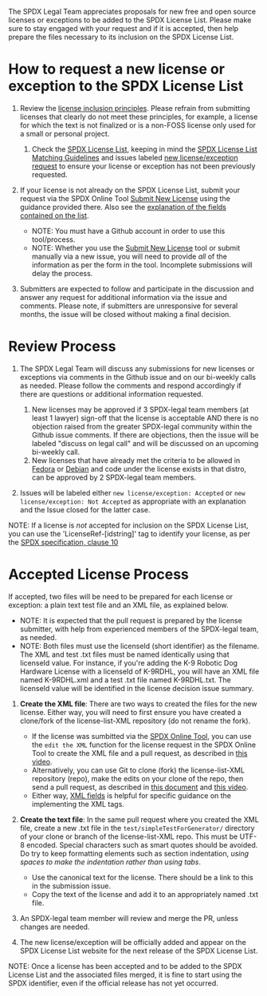 
The SPDX Legal Team appreciates proposals for new free and open source licenses or exceptions to be added to the SPDX License List.  Please make sure to stay engaged with your request and if it is accepted, then help prepare the files necessary to its inclusion on the SPDX License List.

# How to request a new license or exception to the SPDX License List

1.  Review the [license inclusion principles](license-inclusion-principles.md). Please refrain from submitting licenses that clearly do not meet these principles, for example, a license for which the text is not finalized or is a non-FOSS license only used for a small or personal project.

    1.  Check the [SPDX License List](https://spdx.org/licenses/), keeping in mind the [SPDX License List Matching Guidelines](https://spdx.github.io/spdx-spec/v2.3/license-matching-guidelines-and-templates/) and issues labeled [new license/exception request](https://github.com/spdx/license-list-XML/labels/new%20license%2Fexception%20request) to ensure your license or exception has not been previously requested.

2. If your license is not already on the SPDX License List, submit your request via the SPDX Online Tool [Submit New License](https://tools.spdx.org/app/submit_new_license/) using the guidance provided there. Also see the [explanation of the fields contained on the list](license-fields.md).
   * NOTE: You must have a Github account in order to use this tool/process.
   * NOTE: Whether you use the [Submit New License](https://tools.spdx.org/app/submit_new_license/) tool or submit manually via a new issue, you will need to provide *all* of the information as per the form in the tool. Incomplete submissions will delay the process.

3. Submitters are expected to follow and participate in the discussion and answer any request for additional information via the issue and comments. Please note, if submitters are unresponsive for several months, the issue will be closed without making a final decision.

# Review Process

1. The SPDX Legal Team will discuss any submissions for new licenses or exceptions via comments in the Github issue and on our bi-weekly calls as needed. Please follow the comments and respond accordingly if there are questions or additional information requested.
    1. New licenses may be approved if 3 SPDX-legal team members (at least 1 lawyer) sign-off that the license is acceptable AND there is no objection raised from the greater SPDX-legal community within the Github issue comments. If there are objections, then the issue will be labeled "discuss on legal call" and will be discussed on an upcoming bi-weekly call.
    2. New licenses that have already met the criteria to be allowed in [Fedora](https://docs.fedoraproject.org/en-US/legal/license-approval/) or [Debian](https://www.debian.org/social_contract) and code under the license exists in that distro, can be approved by 2 SPDX-legal team members.
  
2. Issues will be labeled either `new license/exception: Accepted` or `new license/exception: Not Accepted` as appropriate with an explanation and the Issue closed for the latter case.

NOTE: If a license is *not* accepted for inclusion on the SPDX License List, you can use the 'LicenseRef-[idstring]' tag to identify your license, as per the [SPDX specification, clause 10](https://spdx.github.io/spdx-spec/v2.3/other-licensing-information-detected/)

# Accepted License Process

If accepted, two files will be need to be prepared for each license or exception: a plain text test file and an XML file, as explained below. 
* NOTE: It is expected that the pull request is prepared by the license submitter, with help from experienced members of the SPDX-legal team, as needed.
* NOTE: Both files must use the licenseId (short identifier) as the filename. The XML and test .txt files must be named identically using that licenseId value. For instance, if you're adding the K-9 Robotic Dog Hardware License with a licenseId of K-9RDHL, you will have an XML file named K-9RDHL.xml and a test .txt file named K-9RDHL.txt. The licenseId value will be identified in the license decision issue summary.

1. __Create the XML file__: There are two ways to created the files for the new license. Either way, you will need to first ensure you have created a clone/fork of the license-list-XML repository (do not rename the fork). 
    * If the license was sumbitted via the [SPDX Online Tool](https://tools.spdx.org/app/license_requests/), you can use the `edit the XML` function for the license request in the SPDX Online Tool to create the XML file and a pull request, as described in [this video](https://drive.google.com/file/d/1EGyD1_hVrhMMeU2K7tsiaWlmCX7rJBbV/view?usp=share_link). 
    * Alternatively, you can use Git to clone (fork) the license-list-XML repository (repo), make the edits on your clone of the repo, then send a pull request, as described in [this document](git-usage.md) and [this video](https://drive.google.com/file/d/10deXLZWNvWl7zjKczf-DuJx3oooN_7CI/view?usp=share_link).
    * Either way, [XML fields](xml-fields.md) is helpful for specific guidance on the implementing the XML tags.

1. __Create the text file__: In the same pull request where you created the XML file, create a new .txt file in the `test/simpleTestForGenerator/` directory of your clone or branch of the license-list-XML repo. This must be UTF-8 encoded. Special characters such as smart quotes should be avoided. Do try to keep formatting elements such as section indentation, _using spaces to make the indentation rather than using tabs_.
    * Use the canonical text for the license. There should be a link to this in the submission issue.
    * Copy the text of the license and add it to an appropriately named .txt file.

3. An SPDX-legal team member will review and merge the PR, unless changes are needed.

4. The new license/exception will be officially added and appear on the SPDX License List website for the next release of the SPDX License List.

NOTE: Once a license has been accepted and to be added to the SPDX License List and the associated files merged, it is fine to start using the SPDX identifier, even if the official release has not yet occurred. 


